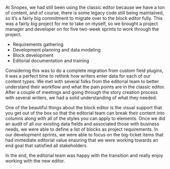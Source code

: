 At Snopes, we had still been using the classic editor because we have a ton of content, and of course, there is some legacy code still being maintained, so it’s a fairly big commitment to migrate over to the block editor fully. This was a fairly big project for me to take on myself, so we brought a project manager and developer on for five two-week sprints to work through the project.

- Requirements gathering
- Development planning and data modeling
- Block development
- Editorial documentation and training

Considering this was to do a complete migration from custom field plugins, it was a perfect time to rethink how writers enter data for each of our content types. We met with several folks from the editorial team to better understand their workflow and what the pain points are in the classic editor. After a couple of meetings and going through the story creation process with several writers, we had a solid understanding of what they needed.

One of the beautiful things about the block editor is the visual support that you get out of the box so that the editorial team can break their content into columns along with all of the styles you can apply to elements. Once we did an audit of all our existing data fields and associated those with business needs, we were able to define a list of blocks as project requirements. In our development sprints, we were able to focus on the big-ticket items that had immediate editorial value ensuring that we were working towards an end goal that satisfied all stakeholders.

In the end, the editorial team was happy with the transition and really enjoy working with the new editor. 
